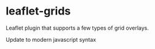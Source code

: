 # leaflet-grids
Leaflet plugin that supports a few types of grid overlays.



Update to modern javascript syntax
